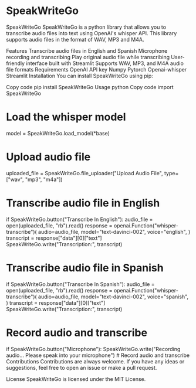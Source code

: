 # SpeakWriteGo
SpeakWriteGo
SpeakWriteGo is a python library that allows you to transcribe audio files into text using OpenAI's whisper API. This library supports audio files in the format of WAV, MP3 and M4A.

Features
Transcribe audio files in English and Spanish
Microphone recording and transcribing
Play original audio file while transcribing
User-friendly interface built with Streamlit
Supports WAV, MP3, and M4A audio file formats
Requirements
OpenAI API key
Numpy
Pytorch
Openai-whisper
Streamlit
Installation
You can install SpeakWriteGo using pip:

Copy code
pip install SpeakWriteGo
Usage
python
Copy code
import SpeakWriteGo

# Load the whisper model
model = SpeakWriteGo.load_model(*base)

# Upload audio file
uploaded_file = SpeakWriteGo.file_uploader("Upload Audio File", type=["wav", "mp3", "m4a"])

# Transcribe audio file in English
if SpeakWriteGo.button("Transcribe In English"):
    audio_file = open(uploaded_file, "rb").read()
    response = openai.Function("whisper-transcribe")(
        audio=audio_file,
        model="text-davinci-002",
        voice="english",
    )
    transcript = response["data"][0]["text"]
    SpeakWriteGo.write("Transcription:", transcript)

# Transcribe audio file in Spanish
if SpeakWriteGo.button("Transcribe In Spanish"):
    audio_file = open(uploaded_file, "rb").read()
    response = openai.Function("whisper-transcribe")(
        audio=audio_file,
        model="text-davinci-002",
        voice="spanish",
    )
    transcript = response["data"][0]["text"]
    SpeakWriteGo.write("Transcription:", transcript)

# Record audio and transcribe
if SpeakWriteGo.button("Microphone"):
    SpeakWriteGo.write("Recording audio... Please speak into your microphone")
    # Record audio and transcribe
Contributions
Contributions are always welcome. If you have any ideas or suggestions, feel free to open an issue or make a pull request.

License
SpeakWriteGo is licensed under the MIT License.
